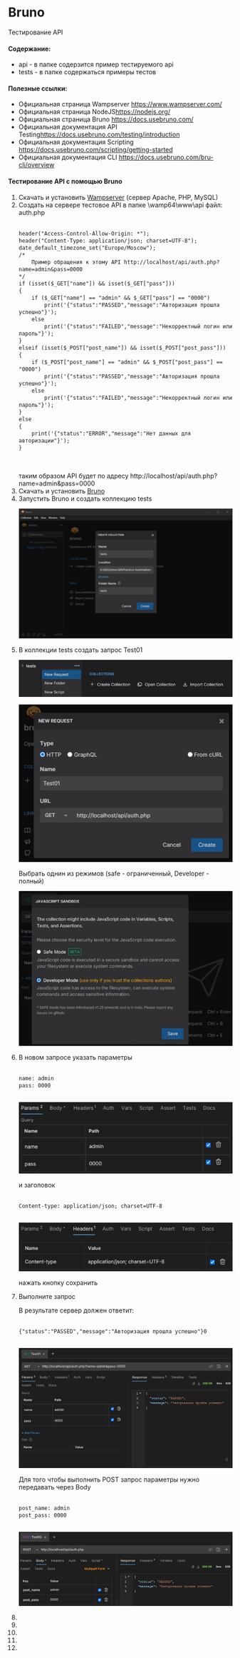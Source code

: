 # Bruno

Тестирование API

<p>
	<h4>Содержание:</h2>
	<ul>
		<li>api - в папке содерзится пример тестируемого api</li>
		<li>tests - в папке содержаться примеры тестов</li>
	</ul>
</p>

<p>
	<h4>Полезные ссылки:</h2>
	<ul>
		<li>Официальная страница Wampserver <a href="https://www.wampserver.com/">https://www.wampserver.com/</a></li>
		<li>Официальная страница NodeJS<a href="https://nodejs.org/">https://nodejs.org/</a></li>
		<li>Официальная страница Bruno <a href="https://docs.usebruno.com/">https://docs.usebruno.com/</a></li>
		<li>Официальная документация API Testing<a href="https://docs.usebruno.com/testing/introduction">https://docs.usebruno.com/testing/introduction</a></li>
		<li>Официальная документация Scripting <a href="https://docs.usebruno.com/scripting/getting-started">https://docs.usebruno.com/scripting/getting-started</a></li>
		<li>Официальная документация CLI <a href="https://docs.usebruno.com/bru-cli/overview">https://docs.usebruno.com/bru-cli/overview</a></li>
	</ul>
</p>

<p>
	<h4>Тестирование API с помощью Bruno</h4>
	<ol>
		<li>Скачать и установить <a href="https://www.wampserver.com/">Wampserver</a> (сервер Apache, PHP, MySQL)</li>
		<li>Создать на сервере тестовое API в папке \wamp64\www\api  файл: auth.php
			<pre><code>
header("Access-Control-Allow-Origin: *");
header("Content-Type: application/json; charset=UTF-8");
date_default_timezone_set("Europe/Moscow");
/*	
	Пример обращения к этому API http://localhost/api/auth.php?name=admin&pass=0000
*/
if (isset($_GET["name"]) && isset($_GET["pass"]))
{
	if ($_GET["name"] == "admin" && $_GET["pass"] == "0000")
		print('{"status":"PASSED","message":"Авторизация прошла успешно"}');
	else
		print('{"status":"FAILED","message":"Некорректный логин или пароль"}');
}
elseif (isset($_POST["post_name"]) && isset($_POST["post_pass"]))
{
	if ($_POST["post_name"] == "admin" && $_POST["post_pass"] == "0000")
		print('{"status":"PASSED","message":"Авторизация прошла успешно"}');
	else
		print('{"status":"FAILED","message":"Некорректный логин или пароль"}');
}
else
{
	print('{"status":"ERROR","message":"Нет данных для авторизации"}');
}
			</code></pre>
			<br>таким образом API будет по адресу http://localhost/api/auth.php?name=admin&pass=0000
		</li>
		<li>Скачать и установить <a href="https://docs.usebruno.com/">Bruno</a></li>
		<li>Запустить Bruno и создать коллекцию tests
			<p align="left">
				<img src="https://github.com/Somov-QA/Practice-Automation-Testing-2024/blob/main/_images/bruno_create_collection.jpg">
			</p>
		</li>
		<li>В коллекции tests создать запрос Test01
		<p align="left">
				<img src="https://github.com/Somov-QA/Practice-Automation-Testing-2024/blob/main/_images/bruno_new_request.jpg">
			</p>
			<p align="left">
				<img src="https://github.com/Somov-QA/Practice-Automation-Testing-2024/blob/main/_images/bruno_new_request_data.jpg">
			</p>
			<p>Выбрать однин из режимов (safe - ограниченный, Developer - полный)</p>
			<p align="left">
				<img src="https://github.com/Somov-QA/Practice-Automation-Testing-2024/blob/main/_images/bruno_new_request_mode.jpg">
			</p>
		</li>
		<li>В новом запросе указать параметры
			<pre><code>
name: admin
pass: 0000
			</code></pre>
			<p align="left">
				<img src="https://github.com/Somov-QA/Practice-Automation-Testing-2024/blob/main/_images/bruno_request_params.jpg">
			</p>
			<p>и заголовок</p>
			<pre><code>
Content-type: application/json; charset=UTF-8
			</code></pre>
			<p align="left">
				<img src="https://github.com/Somov-QA/Practice-Automation-Testing-2024/blob/main/_images/bruno_request_headers.jpg">
			</p>
			<p>нажать кнопку сохранить</p>
		</li>
		<li>Выполните запрос
			<p>В результате сервер должен ответит:</p>
			<pre><code>
{"status":"PASSED","message":"Авторизация прошла успешно"}0
			</code></pre>
			<p align="left">
				<img src="https://github.com/Somov-QA/Practice-Automation-Testing-2024/blob/main/_images/bruno_request_get_run.jpg">
			</p>
			<p>Для того чтобы выполнить POST запрос параметры нужно передавать через Body</p>
			<pre><code>
post_name: admin
post_pass: 0000
			</code></pre>
			<p align="left">
				<img src="https://github.com/Somov-QA/Practice-Automation-Testing-2024/blob/main/_images/bruno_request_post_run.jpg">
			</p>
		</li>
		<li></li>
		<li></li>
		<li></li>
		<li></li>
		<li></li>
	</ol>
</p>
